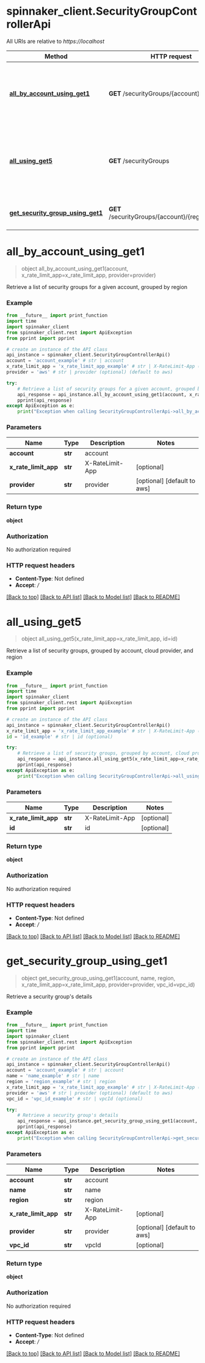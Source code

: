# spinnaker_client.SecurityGroupControllerApi

All URIs are relative to *https://localhost*

Method | HTTP request | Description
------------- | ------------- | -------------
[**all_by_account_using_get1**](SecurityGroupControllerApi.md#all_by_account_using_get1) | **GET** /securityGroups/{account} | Retrieve a list of security groups for a given account, grouped by region
[**all_using_get5**](SecurityGroupControllerApi.md#all_using_get5) | **GET** /securityGroups | Retrieve a list of security groups, grouped by account, cloud provider, and region
[**get_security_group_using_get1**](SecurityGroupControllerApi.md#get_security_group_using_get1) | **GET** /securityGroups/{account}/{region}/{name} | Retrieve a security group&#39;s details


# **all_by_account_using_get1**
> object all_by_account_using_get1(account, x_rate_limit_app=x_rate_limit_app, provider=provider)

Retrieve a list of security groups for a given account, grouped by region

### Example
```python
from __future__ import print_function
import time
import spinnaker_client
from spinnaker_client.rest import ApiException
from pprint import pprint

# create an instance of the API class
api_instance = spinnaker_client.SecurityGroupControllerApi()
account = 'account_example' # str | account
x_rate_limit_app = 'x_rate_limit_app_example' # str | X-RateLimit-App (optional)
provider = 'aws' # str | provider (optional) (default to aws)

try:
    # Retrieve a list of security groups for a given account, grouped by region
    api_response = api_instance.all_by_account_using_get1(account, x_rate_limit_app=x_rate_limit_app, provider=provider)
    pprint(api_response)
except ApiException as e:
    print("Exception when calling SecurityGroupControllerApi->all_by_account_using_get1: %s\n" % e)
```

### Parameters

Name | Type | Description  | Notes
------------- | ------------- | ------------- | -------------
 **account** | **str**| account | 
 **x_rate_limit_app** | **str**| X-RateLimit-App | [optional] 
 **provider** | **str**| provider | [optional] [default to aws]

### Return type

**object**

### Authorization

No authorization required

### HTTP request headers

 - **Content-Type**: Not defined
 - **Accept**: */*

[[Back to top]](#) [[Back to API list]](../README.md#documentation-for-api-endpoints) [[Back to Model list]](../README.md#documentation-for-models) [[Back to README]](../README.md)

# **all_using_get5**
> object all_using_get5(x_rate_limit_app=x_rate_limit_app, id=id)

Retrieve a list of security groups, grouped by account, cloud provider, and region

### Example
```python
from __future__ import print_function
import time
import spinnaker_client
from spinnaker_client.rest import ApiException
from pprint import pprint

# create an instance of the API class
api_instance = spinnaker_client.SecurityGroupControllerApi()
x_rate_limit_app = 'x_rate_limit_app_example' # str | X-RateLimit-App (optional)
id = 'id_example' # str | id (optional)

try:
    # Retrieve a list of security groups, grouped by account, cloud provider, and region
    api_response = api_instance.all_using_get5(x_rate_limit_app=x_rate_limit_app, id=id)
    pprint(api_response)
except ApiException as e:
    print("Exception when calling SecurityGroupControllerApi->all_using_get5: %s\n" % e)
```

### Parameters

Name | Type | Description  | Notes
------------- | ------------- | ------------- | -------------
 **x_rate_limit_app** | **str**| X-RateLimit-App | [optional] 
 **id** | **str**| id | [optional] 

### Return type

**object**

### Authorization

No authorization required

### HTTP request headers

 - **Content-Type**: Not defined
 - **Accept**: */*

[[Back to top]](#) [[Back to API list]](../README.md#documentation-for-api-endpoints) [[Back to Model list]](../README.md#documentation-for-models) [[Back to README]](../README.md)

# **get_security_group_using_get1**
> object get_security_group_using_get1(account, name, region, x_rate_limit_app=x_rate_limit_app, provider=provider, vpc_id=vpc_id)

Retrieve a security group's details

### Example
```python
from __future__ import print_function
import time
import spinnaker_client
from spinnaker_client.rest import ApiException
from pprint import pprint

# create an instance of the API class
api_instance = spinnaker_client.SecurityGroupControllerApi()
account = 'account_example' # str | account
name = 'name_example' # str | name
region = 'region_example' # str | region
x_rate_limit_app = 'x_rate_limit_app_example' # str | X-RateLimit-App (optional)
provider = 'aws' # str | provider (optional) (default to aws)
vpc_id = 'vpc_id_example' # str | vpcId (optional)

try:
    # Retrieve a security group's details
    api_response = api_instance.get_security_group_using_get1(account, name, region, x_rate_limit_app=x_rate_limit_app, provider=provider, vpc_id=vpc_id)
    pprint(api_response)
except ApiException as e:
    print("Exception when calling SecurityGroupControllerApi->get_security_group_using_get1: %s\n" % e)
```

### Parameters

Name | Type | Description  | Notes
------------- | ------------- | ------------- | -------------
 **account** | **str**| account | 
 **name** | **str**| name | 
 **region** | **str**| region | 
 **x_rate_limit_app** | **str**| X-RateLimit-App | [optional] 
 **provider** | **str**| provider | [optional] [default to aws]
 **vpc_id** | **str**| vpcId | [optional] 

### Return type

**object**

### Authorization

No authorization required

### HTTP request headers

 - **Content-Type**: Not defined
 - **Accept**: */*

[[Back to top]](#) [[Back to API list]](../README.md#documentation-for-api-endpoints) [[Back to Model list]](../README.md#documentation-for-models) [[Back to README]](../README.md)

